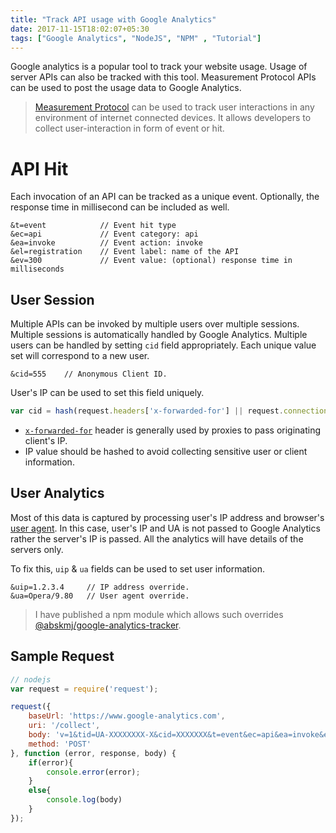 ```yaml
---
title: "Track API usage with Google Analytics"
date: 2017-11-15T18:02:07+05:30
tags: ["Google Analytics", "NodeJS", "NPM" , "Tutorial"]
---
```


Google analytics is a popular tool to track your website usage. Usage of server APIs can also be tracked with this tool. Measurement Protocol APIs can be used to post the usage data to Google Analytics.

> [Measurement Protocol](https://developers.google.com/analytics/devguides/collection/protocol/) can be used to track user interactions in any environment of internet connected devices. It allows developers to collect user-interaction in form of event or hit.

# API Hit
Each invocation of an API can be tracked as a unique event. Optionally, the response time in millisecond can be included as well.

```
&t=event            // Event hit type
&ec=api             // Event category: api
&ea=invoke          // Event action: invoke
&el=registration    // Event label: name of the API
&ev=300             // Event value: (optional) response time in milliseconds
```

## User Session
Multiple APIs can be invoked by multiple users over multiple sessions. Multiple sessions is automatically handled by Google Analytics. Multiple users can be handled by setting `cid` field appropriately. Each unique value set will correspond to a new user.

```
&cid=555    // Anonymous Client ID.
```

User's IP can be used to set this field uniquely.

```javascript
var cid = hash(request.headers['x-forwarded-for'] || request.connection.remoteAddress);
```

- [`x-forwarded-for`](https://en.wikipedia.org/wiki/X-Forwarded-For) header is generally used by proxies to pass originating client's IP.
- IP value should be hashed to avoid collecting sensitive user or client information.

## User Analytics
Most of this data is captured by processing user's IP address and browser's [user agent](https://en.wikipedia.org/wiki/User_agent). In this case, user's IP and UA is not passed to Google Analytics rather the server's IP is passed. All the analytics will have details of the servers only.

To fix this, `uip` & `ua` fields can be used to set user information.

```
&uip=1.2.3.4     // IP address override.
&ua=Opera/9.80   // User agent override.
```

> I have published a npm module which allows such overrides [@abskmj/google-analytics-tracker](https://www.npmjs.com/package/@abskmj/google-analytics-tracker).

## Sample Request

```javascript
// nodejs
var request = require('request');

request({
    baseUrl: 'https://www.google-analytics.com',
    uri: '/collect',
    body: 'v=1&tid=UA-XXXXXXXX-X&cid=XXXXXXX&t=event&ec=api&ea=invoke&el=registration&ev=300&uip=1.2.3.4&ua=Opera/9.80',
    method: 'POST'
}, function (error, response, body) {
    if(error){
        console.error(error);
    }
    else{
        console.log(body)
    }
});
```